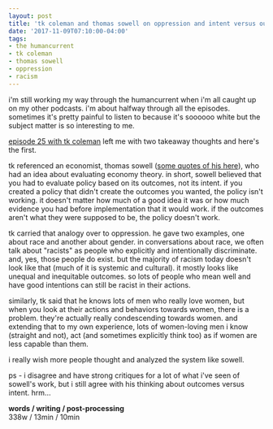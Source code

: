 ```yaml
---
layout: post
title: 'tk coleman and thomas sowell on oppression and intent versus outcome'
date: '2017-11-09T07:10:00-04:00'
tags:
- the humancurrent
- tk coleman
- thomas sowell
- oppression
- racism
--- 
```


i'm still working my way through the humancurrent when i'm all caught up on my other podcasts. i'm about halfway through all the episodes. sometimes it's pretty painful to listen to because it's soooooo white but the subject matter is so interesting to me. 

[episode 25 with tk coleman](https://soundcloud.com/humancurrent/025-system-theories-racism) left me with two takeaway thoughts and here's the first. 

tk referenced an economist, thomas sowell ([some quotes of his here](https://ricochet.com/archives/the-wit-and-wisdom-of-thomas-sowell/)), who had an idea about evaluating economy theory. in short, sowell believed that you had to evaluate policy based on its outcomes, not its intent. if you created a policy that didn't create the outcomes you wanted, the policy isn't working. it doesn't matter how much of a good idea it was or how much evidence you had before implementation that it would work. if the outcomes aren't what they were supposed to be, the policy doesn't work. 

tk carried that analogy over to oppression. he gave two examples, one about race and another about gender. in conversations about race, we often talk about "racists" as people who explicitly and intentionally discriminate. and, yes, those people do exist. but the majority of racism today doesn't look like that (much of it is systemic and cultural). it mostly looks like unequal and inequitable outcomes. so lots of people who mean well and have good intentions can still be racist in their actions. 

similarly, tk said that he knows lots of men who really love women, but when you look at their actions and behaviors towards women, there is a problem. they're actually really condescending towards women. and extending that to my own experience, lots of women-loving men i know (straight and not), act (and sometimes explicitly think too) as if women are less capable than them. 

i really wish more people thought and analyzed the system like sowell. 

ps - i disagree and have strong critiques for a lot of what i've seen of sowell's work, but i still agree with his thinking about outcomes versus intent. hrm...

<!-- hyperlink bank -->

**words / writing / post-processing**  
338w / 13min / 10min